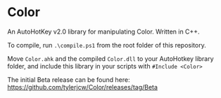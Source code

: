 # Color

An AutoHotKey v2.0 library for manipulating Color. Written in C++.

To compile, run `.\compile.ps1` from the root folder of this repository.

Move `Color.ahk` and the compiled `Color.dll` to your AutoHotkey library folder, and include this library in your scripts with `#Include <Color>`

The initial Beta release can be found here: https://github.com/tylerjcw/Color/releases/tag/Beta
